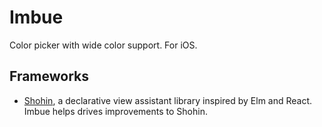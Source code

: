 #  Imbue

Color picker with wide color support. For iOS.

## Frameworks

- [Shohin](http://github.com/RoyalIcing/Shohin), a declarative view assistant library inspired by Elm and React. Imbue helps drives improvements to Shohin.
